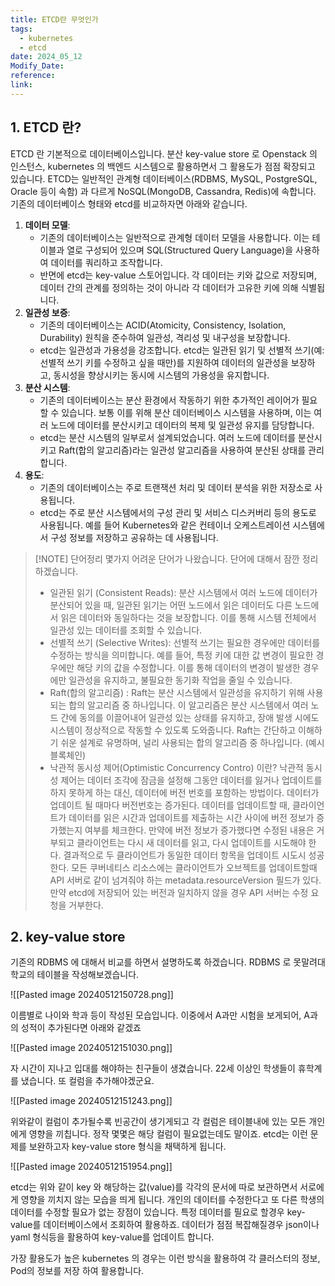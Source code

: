 ```yaml
---
title: ETCD란 무엇인가
tags:
  - kubernetes
  - etcd
date: 2024_05_12
Modify_Date: 
reference: 
link:
---
```

## 1. ETCD 란?
ETCD 란 기본적으로 데이터베이스입니다. 분산 key-value store 로 Openstack 의 인스턴스, kubernetes 의 백엔드 시스템으로 활용하면서 그 활용도가 점점 확장되고 있습니다. ETCD는 일반적인 관계형 데이터베이스(RDBMS, MySQL, PostgreSQL, Oracle 등이 속함) 과 다르게 NoSQL(MongoDB, Cassandra, Redis)에 속합니다. 기존의 데이터베이스 형태와 etcd를 비교하자면 아래와 같습니다.

1. **데이터 모델**:
    - 기존의 데이터베이스는 일반적으로 관계형 데이터 모델을 사용합니다. 이는 테이블과 열로 구성되어 있으며 SQL(Structured Query Language)을 사용하여 데이터를 쿼리하고 조작합니다.
    - 반면에 etcd는 key-value 스토어입니다. 각 데이터는 키와 값으로 저장되며, 데이터 간의 관계를 정의하는 것이 아니라 각 데이터가 고유한 키에 의해 식별됩니다.
2. **일관성 보증**:
    - 기존의 데이터베이스는 ACID(Atomicity, Consistency, Isolation, Durability) 원칙을 준수하여 일관성, 격리성 및 내구성을 보장합니다.
    - etcd는 일관성과 가용성을 강조합니다. etcd는 일관된 읽기 및 선별적 쓰기(예: 선별적 쓰기 키를 수정하고 싶을 때만)를 지원하여 데이터의 일관성을 보장하고, 동시성을 향상시키는 동시에 시스템의 가용성을 유지합니다.
3. **분산 시스템**:
    - 기존의 데이터베이스는 분산 환경에서 작동하기 위한 추가적인 레이어가 필요할 수 있습니다. 보통 이를 위해 분산 데이터베이스 시스템을 사용하며, 이는 여러 노드에 데이터를 분산시키고 데이터의 복제 및 일관성 유지를 담당합니다.
    - etcd는 분산 시스템의 일부로서 설계되었습니다. 여러 노드에 데이터를 분산시키고 Raft(합의 알고리즘)라는 일관성 알고리즘을 사용하여 분산된 상태를 관리합니다.
4. **용도**:
    - 기존의 데이터베이스는 주로 트랜잭션 처리 및 데이터 분석을 위한 저장소로 사용됩니다.
    - etcd는 주로 분산 시스템에서의 구성 관리 및 서비스 디스커버리 등의 용도로 사용됩니다. 예를 들어 Kubernetes와 같은 컨테이너 오케스트레이션 시스템에서 구성 정보를 저장하고 공유하는 데 사용됩니다.

> [!NOTE] 단어정리
> 몇가지 어려운 단어가 나왔습니다. 단어에 대해서 잠깐 정리하겠습니다.
> 
> 	- 일관된 읽기 (Consistent Reads): 분산 시스템에서 여러 노드에 데이터가 분산되어 있을 때, 일관된 읽기는 어떤 노드에서 읽은 데이터도 다른 노드에서 읽은 데이터와 동일하다는 것을 보장합니다. 이를 통해 시스템 전체에서 일관성 있는 데이터를 조회할 수 있습니다.  
> 	- 선별적 쓰기 (Selective Writes): 선별적 쓰기는 필요한 경우에만 데이터를 수정하는 방식을 의미합니다. 예를 들어, 특정 키에 대한 값 변경이 필요한 경우에만 해당 키의 값을 수정합니다. 이를 통해 데이터의 변경이 발생한 경우에만 일관성을 유지하고, 불필요한 동기화 작업을 줄일 수 있습니다.
> 	- Raft(합의 알고리즘) : Raft는 분산 시스템에서 일관성을 유지하기 위해 사용되는 합의 알고리즘 중 하나입니다. 이 알고리즘은 분산 시스템에서 여러 노드 간에 동의를 이끌어내어 일관성 있는 상태를 유지하고, 장애 발생 시에도 시스템이 정상적으로 작동할 수 있도록 도와줍니다. Raft는 간단하고 이해하기 쉬운 설계로 유명하며, 널리 사용되는 합의 알고리즘 중 하나입니다. (예시 블록체인)
> 	- 낙관적 동시성 제어(Optimistic Concurrency Contro) 이란?
> 	낙관적 동시성 제어는 데이터 조각에 잠금을 설정해 그동안 데이터를 잃거나 업데이트를 하지 못하게 하는 대신, 데이터에 버전 번호를 포함하는 방법이다. 데이터가 업데이트 될 때마다 버전번호는 증가된다. 데이터를 업데이트할 때, 클라이언트가 데이터를 읽은 시간과 업데이트를 제출하는 시간 사이에 버전 정보가 증가했는지 여부를 체크한다. 만약에 버전 정보가 증가했다면 수정된 내용은 거부되고 클라이언트는 다시 새 데이터를 읽고, 다시 업데이트를 시도해야 한다.
> 	결과적으로 두 클라이언트가 동일한 데이터 항목을 업데이트 시도시 성공한다.
> 	모든 쿠버네티스 리소스에는 클라이언트가 오브젝트를 업데이트할때 API 서버로 같이 넘겨줘야 하는 metadata.resourceVersion 필드가 있다. 만약 etcd에 저장되어 있는 버전과 일치하지 않을 경우 API 서버는 수정 요청을 거부한다.

## 2. key-value store
기존의 RDBMS 에 대해서 비교를 하면서 설명하도록 하겠습니다. RDBMS 로 못말려대학교의 테이블을 작성해보겠습니다.

![[Pasted image 20240512150728.png]]

이름별로 나이와 학과 등이 작성된 모습입니다. 이중에서 A과만 시험을 보게되어, A과의 성적이 추가된다면 아래와 같겠죠

![[Pasted image 20240512151030.png]]

자 시간이 지나고 입대를 해야하는 친구들이 생겼습니다. 22세 이상인 학생들이 휴학계를 냈습니다. 또 컬럼을 추가해야겠군요.

![[Pasted image 20240512151243.png]]

위와같이 컬럼이 추가될수록 빈공간이 생기게되고 각 컬럼은 테이블내에 있는 모든 개인에게 영향을 끼칩니다. 정작 몇몇은 해당 컬럼이 필요없는데도 말이죠. etcd는 이런 문제를 보완하고자 key-value store 형식을 채택하게 됩니다.

![[Pasted image 20240512151954.png]]

etcd는 위와 같이 key 와 해당하는 값(value)를 각각의 문서에 따로 보관하면서 서로에게 영향을 끼치지 않는 모습을 띄게 됩니다. 개인의 데이터를 수정한다고 또 다른 학생의 데이터를 수정할 필요가 없는 장점이 있습니다. 특정 데이터를 필요로 할경우 key-value를 데이터베이스에서 조회하여 활용하죠. 데이터가 점점 복잡해질경우 json이나 yaml 형식등을 활용하여 key-value를 업데이트 합니다.

가장 활용도가 높은 kubernetes 의 경우는 이런 방식을 활용하여 각 클러스터의 정보, Pod의 정보를 저장 하여 활용합니다.